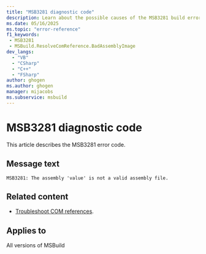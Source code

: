 ```yaml
---
title: "MSB3281 diagnostic code"
description: Learn about the possible causes of the MSB3281 build error, and get troubleshooting tips.
ms.date: 05/16/2025
ms.topic: "error-reference"
f1_keywords:
 - MSB3281
 - MSBuild.ResolveComReference.BadAssemblyImage
dev_langs:
  - "VB"
  - "CSharp"
  - "C++"
  - "FSharp"
author: ghogen
ms.author: ghogen
manager: mijacobs
ms.subservice: msbuild
---
```


# MSB3281 diagnostic code

<!-- :::ErrorDefinitionDescription::: -->
<!-- :::editable-content name="introDescription"::: -->
This article describes the MSB3281 error code. 
<!-- :::editable-content-end::: -->

## Message text

<!-- :::editable-content name="messageText"::: -->
`MSB3281: The assembly 'value' is not a valid assembly file.`
<!-- :::editable-content-end::: -->
<!-- MSB3281: The assembly "{0}" is not a valid assembly file. -->

<!-- :::editable-content name="postOutputDescription"::: -->
<!--
{StrBegin="MSB3281: "}
-->
## Related content

- [Troubleshoot COM references](../troubleshoot-com-references.md).
<!-- :::editable-content-end::: -->
<!-- :::ErrorDefinitionDescription-end::: -->

## Applies to

All versions of MSBuild
